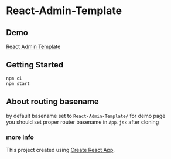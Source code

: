 # React-Admin-Template

## Demo
[React Admin Template](https://tourmalinecore.github.io/React-Admin-Template/)

## Getting Started
```
npm ci
npm start
```

## About routing basename
by default basename set to `React-Admin-Template/` for demo page\
you should set proper router basename in `App.jsx` after cloning

### more info
This project created using [Create React App](https://github.com/facebook/create-react-app).
